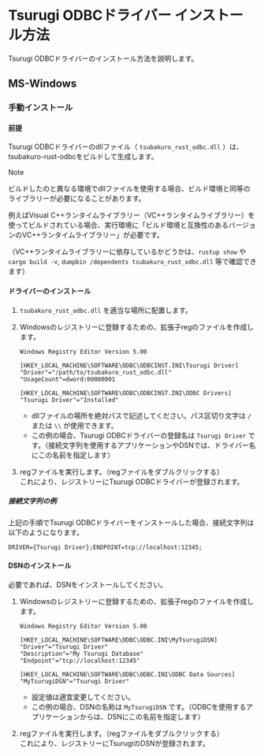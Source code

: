 # Tsurugi ODBCドライバー インストール方法

Tsurugi ODBCドライバーのインストール方法を説明します。

## MS-Windows

### 手動インストール

#### 前提

Tsurugi ODBCドライバーのdllファイル（  `tsubakuro_rust_odbc.dll`  ）は、tsubakuro-rust-odbcをビルドして生成します。

> [!NOTE]
>
> ビルドしたのと異なる環境でdllファイルを使用する場合、ビルド環境と同等のライブラリーが必要になることがあります。
>
> 例えばVisual C++ランタイムライブラリー（VC++ランタイムライブラリー）を使ってビルドされている場合、実行環境に「ビルド環境と互換性のあるバージョンのVC++ランタイムライブラリー」が必要です。
>
> （VC++ランタイムライブラリーに依存しているかどうかは、`rustup show` や `cargo build -v`, `dumpbin /dependents tsubakuro_rust_odbc.dll` 等で確認できます）

#### ドライバーのインストール

1. `tsubakuro_rust_odbc.dll` を適当な場所に配置します。

2. Windowsのレジストリーに登録するための、拡張子regのファイルを作成します。

   ```reg
   Windows Registry Editor Version 5.00
   
   [HKEY_LOCAL_MACHINE\SOFTWARE\ODBC\ODBCINST.INI\Tsurugi Driver]
   "Driver"="/path/to/tsubakuro_rust_odbc.dll"
   "UsageCount"=dword:00000001
   
   [HKEY_LOCAL_MACHINE\SOFTWARE\ODBC\ODBCINST.INI\ODBC Drivers]
   "Tsurugi Driver"="Installed"
   ```

   - dllファイルの場所を絶対パスで記述してください。パス区切り文字は `/` または `\\` が使用できます。
   - この例の場合、Tsurugi ODBCドライバーの登録名は `Tsurugi Driver` です。（接続文字列を使用するアプリケーションやDSNでは、ドライバー名にこの名前を指定します）

3. regファイルを実行します。（regファイルをダブルクリックする）  
   これにより、レジストリーにTsurugi ODBCドライバーが登録されます。

##### 接続文字列の例

上記の手順でTsurugi ODBCドライバーをインストールした場合、接続文字列は以下のようになります。

```
DRIVER={Tsurugi Driver};ENDPOINT=tcp://localhost:12345;
```

#### DSNのインストール

必要であれば、DSNをインストールしてください。

1. Windowsのレジストリーに登録するための、拡張子regのファイルを作成します。

   ```reg
   Windows Registry Editor Version 5.00
   
   [HKEY_LOCAL_MACHINE\SOFTWARE\ODBC\ODBC.INI\MyTsurugiDSN]
   "Driver"="Tsurugi Driver"
   "Description"="My Tsurugi Database"
   "Endpoint"="tcp://localhost:12345"
   
   [HKEY_LOCAL_MACHINE\SOFTWARE\ODBC\ODBC.INI\ODBC Data Sources]
   "MyTsurugiDSN"="Tsurugi Driver"
   ```

   - 設定値は適宜変更してください。
   - この例の場合、DSNの名称は `MyTsurugiDSN` です。（ODBCを使用するアプリケーションからは、DSNにこの名前を指定します）

2. regファイルを実行します。（regファイルをダブルクリックする）  
   これにより、レジストリーにTsurugiのDSNが登録されます。